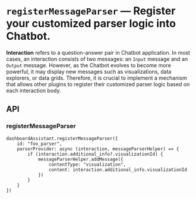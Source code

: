 # `registerMessageParser` — Register your customized parser logic into Chatbot.

**Interaction** refers to a question-answer pair in Chatbot application. In most cases, an interaction consists of two messages: an `Input` message and an `Output` message. However, as the Chatbot evolves to become more powerful, it may display new messages such as visualizations, data explorers, or data grids. Therefore, it is crucial to implement a mechanism that allows other plugins to register their customized parser logic based on each interaction body.


## API

### registerMessageParser

```
dashboardAssistant.registerMessageParser({
    id: "foo_parser",
    parserProvider: async (interaction, messageParserHelper) => {
        if (interaction.additional_info?.visualizationId) {
            messageParserHelper.addMessage({
                contentType: "visualization",
                content: interaction.additional_info.visualizationId
            })
        }
    }
})
```
